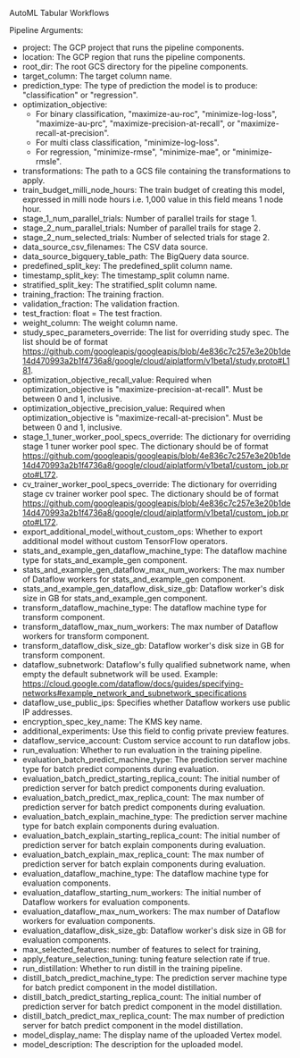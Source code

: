 

AutoML Tabular Workflows

Pipeline Arguments:

* project: The GCP project that runs the pipeline components.
* location: The GCP region that runs the pipeline components.
* root_dir: The root GCS directory for the pipeline components.
* target_column: The target column name.
* prediction_type: The type of prediction the model is to produce: "classification" or "regression".
* optimization_objective: 
   * For binary classification, "maximize-au-roc",
    "minimize-log-loss", "maximize-au-prc", "maximize-precision-at-recall", or
    "maximize-recall-at-precision". 
    * For multi class classification,
    "minimize-log-loss". 
    * For regression, "minimize-rmse", "minimize-mae", or
    "minimize-rmsle".
* transformations: The path to a GCS file containing the transformations to apply.
* train_budget_milli_node_hours: The train budget of creating this model, expressed in milli node hours i.e. 1,000 value in this field means 1 node hour.
* stage_1_num_parallel_trials: Number of parallel trails for stage 1.
* stage_2_num_parallel_trials: Number of parallel trails for stage 2.
* stage_2_num_selected_trials: Number of selected trials for stage 2.
* data_source_csv_filenames: The CSV data source.
* data_source_bigquery_table_path: The BigQuery data source.
* predefined_split_key: The predefined_split column name.
* timestamp_split_key: The timestamp_split column name.
* stratified_split_key: The stratified_split column name.
* training_fraction: The training fraction.
* validation_fraction: The validation fraction.
* test_fraction: float = The test fraction.
* weight_column: The weight column name.
* study_spec_parameters_override: The list for overriding study spec. The list should be of format
https://github.com/googleapis/googleapis/blob/4e836c7c257e3e20b1de14d470993a2b1f4736a8/google/cloud/aiplatform/v1beta1/study.proto#L181.
* optimization_objective_recall_value: Required when optimization_objective is "maximize-precision-at-recall". Must be between 0 and 1, inclusive.
* optimization_objective_precision_value: Required when optimization_objective is "maximize-recall-at-precision". Must be between 0 and 1, inclusive.
* stage_1_tuner_worker_pool_specs_override: The dictionary for overriding stage 1 tuner worker pool spec. The dictionary should be of format
https://github.com/googleapis/googleapis/blob/4e836c7c257e3e20b1de14d470993a2b1f4736a8/google/cloud/aiplatform/v1beta1/custom_job.proto#L172.
* cv_trainer_worker_pool_specs_override: The dictionary for overriding stage cv trainer worker pool spec. The dictionary should be of format
https://github.com/googleapis/googleapis/blob/4e836c7c257e3e20b1de14d470993a2b1f4736a8/google/cloud/aiplatform/v1beta1/custom_job.proto#L172.
* export_additional_model_without_custom_ops: Whether to export additional model without custom TensorFlow operators.
* stats_and_example_gen_dataflow_machine_type: The dataflow machine type for stats_and_example_gen component.
* stats_and_example_gen_dataflow_max_num_workers: The max number of Dataflow workers for stats_and_example_gen component.
* stats_and_example_gen_dataflow_disk_size_gb: Dataflow worker's disk size in GB for stats_and_example_gen component.
* transform_dataflow_machine_type: The dataflow machine type for transform component.
* transform_dataflow_max_num_workers: The max number of Dataflow workers for transform component.
* transform_dataflow_disk_size_gb: Dataflow worker's disk size in GB for transform component.
* dataflow_subnetwork: Dataflow's fully qualified subnetwork name, when empty
the default subnetwork will be used. Example:
https://cloud.google.com/dataflow/docs/guides/specifying-networks#example_network_and_subnetwork_specifications
* dataflow_use_public_ips: Specifies whether Dataflow workers use public IP addresses.
* encryption_spec_key_name: The KMS key name.
* additional_experiments: Use this field to config private preview features.
* dataflow_service_account: Custom service account to run dataflow jobs.
* run_evaluation: Whether to run evaluation in the training pipeline.
* evaluation_batch_predict_machine_type: The prediction server machine type for batch predict components during evaluation.
* evaluation_batch_predict_starting_replica_count: The initial number of prediction server for batch predict components during evaluation.
* evaluation_batch_predict_max_replica_count: The max number of prediction server for batch predict components during evaluation.
* evaluation_batch_explain_machine_type: The prediction server machine type for batch explain components during evaluation.
* evaluation_batch_explain_starting_replica_count: The initial number of prediction server for batch explain components during evaluation.
* evaluation_batch_explain_max_replica_count: The max number of prediction server for batch explain components during evaluation.
* evaluation_dataflow_machine_type: The dataflow machine type for evaluation components.
* evaluation_dataflow_starting_num_workers: The initial number of Dataflow workers for evaluation components.
* evaluation_dataflow_max_num_workers: The max number of Dataflow workers for evaluation components.
* evaluation_dataflow_disk_size_gb: Dataflow worker's disk size in GB for evaluation components.
* max_selected_features: number of features to select for training,
* apply_feature_selection_tuning: tuning feature selection rate if true.
* run_distillation: Whether to run distill in the training pipeline.
* distill_batch_predict_machine_type: The prediction server machine type for batch predict component in the model distillation.
* distill_batch_predict_starting_replica_count: The initial number of prediction server for batch predict component in the model distillation.
* distill_batch_predict_max_replica_count: The max number of prediction server for batch predict component in the model distillation.
* model_display_name: The display name of the uploaded Vertex model.
* model_description: The description for the uploaded model.
